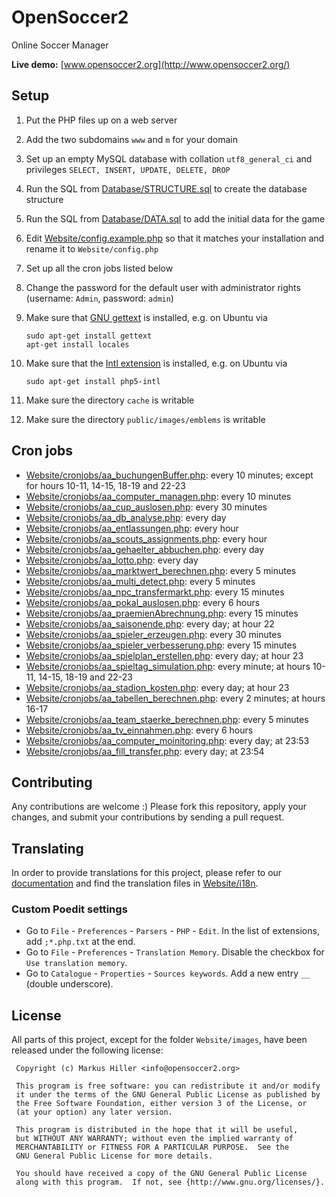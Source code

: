 # OpenSoccer2

Online Soccer Manager

**Live demo:** [www.opensoccer2.org](http://www.opensoccer2.org/)

## Setup

 1. Put the PHP files up on a web server
 2. Add the two subdomains `www` and `m` for your domain
 2. Set up an empty MySQL database with collation `utf8_general_ci` and privileges `SELECT, INSERT, UPDATE, DELETE, DROP`
 3. Run the SQL from [Database/STRUCTURE.sql](Database/STRUCTURE.sql) to create the database structure
 4. Run the SQL from [Database/DATA.sql](Database/DATA.sql) to add the initial data for the game
 5. Edit [Website/config.example.php](Website/config.example.php) so that it matches your installation and rename it to `Website/config.php`
 6. Set up all the cron jobs listed below
 7. Change the password for the default user with administrator rights (username: `Admin`, password: `admin`)
 8. Make sure that [GNU gettext](http://php.net/manual/de/book.gettext.php) is installed, e.g. on Ubuntu via

    ```
	sudo apt-get install gettext
	apt-get install locales
	```

 9. Make sure that the [Intl extension](http://php.net/manual/de/book.intl.php) is installed, e.g. on Ubuntu via

    `sudo apt-get install php5-intl`

 10. Make sure the directory `cache` is writable

 11. Make sure the directory `public/images/emblems` is writable

## Cron jobs

 * [Website/cronjobs/aa_buchungenBuffer.php](Website/cronjobs/aa_buchungenBuffer.php): every 10 minutes; except for hours 10-11, 14-15, 18-19 and 22-23
 * [Website/cronjobs/aa_computer_managen.php](Website/cronjobs/aa_computer_managen.php): every 10 minutes
 * [Website/cronjobs/aa_cup_auslosen.php](Website/cronjobs/aa_cup_auslosen.php): every 30 minutes
 * [Website/cronjobs/aa_db_analyse.php](Website/cronjobs/aa_db_analyse.php): every day
 * [Website/cronjobs/aa_entlassungen.php](Website/cronjobs/aa_entlassungen.php): every hour
 * [Website/cronjobs/aa_scouts_assignments.php](Website/cronjobs/aa_scouts_assignments.php): every hour
 * [Website/cronjobs/aa_gehaelter_abbuchen.php](Website/cronjobs/aa_gehaelter_abbuchen.php): every day
 * [Website/cronjobs/aa_lotto.php](Website/cronjobs/aa_lotto.php): every day
 * [Website/cronjobs/aa_marktwert_berechnen.php](Website/cronjobs/aa_marktwert_berechnen.php): every 5 minutes
 * [Website/cronjobs/aa_multi_detect.php](Website/cronjobs/aa_multi_detect.php): every 5 minutes
 * [Website/cronjobs/aa_npc_transfermarkt.php](Website/cronjobs/aa_npc_transfermarkt.php): every 15 minutes
 * [Website/cronjobs/aa_pokal_auslosen.php](Website/cronjobs/aa_pokal_auslosen.php): every 6 hours
 * [Website/cronjobs/aa_praemienAbrechnung.php](Website/cronjobs/aa_praemienAbrechnung.php): every 15 minutes
 * [Website/cronjobs/aa_saisonende.php](Website/cronjobs/aa_saisonende.php): every day; at hour 22
 * [Website/cronjobs/aa_spieler_erzeugen.php](Website/cronjobs/aa_spieler_erzeugen.php): every 30 minutes
 * [Website/cronjobs/aa_spieler_verbesserung.php](Website/cronjobs/aa_spieler_verbesserung.php): every 15 minutes
 * [Website/cronjobs/aa_spielplan_erstellen.php](Website/cronjobs/aa_spielplan_erstellen.php): every day; at hour 23
 * [Website/cronjobs/aa_spieltag_simulation.php](Website/cronjobs/aa_spieltag_simulation.php): every minute; at hours 10-11, 14-15, 18-19 and 22-23
 * [Website/cronjobs/aa_stadion_kosten.php](Website/cronjobs/aa_stadion_kosten.php): every day; at hour 23
 * [Website/cronjobs/aa_tabellen_berechnen.php](Website/cronjobs/aa_tabellen_berechnen.php): every 2 minutes; at hours 16-17
 * [Website/cronjobs/aa_team_staerke_berechnen.php](Website/cronjobs/aa_team_staerke_berechnen.php): every 5 minutes
 * [Website/cronjobs/aa_tv_einnahmen.php](Website/cronjobs/aa_tv_einnahmen.php): every 6 hours
 * [Website/cronjobs/aa_computer_moinitoring.php](Website/cronjobs/aa_computer_moinitoring): every day; at 23:53
 * [Website/cronjobs/aa_fill_transfer.php](Website/cronjobs/aa_fill_transfer.php): every day; at 23:54

## Contributing

Any contributions are welcome :) Please fork this repository, apply your changes, and submit your contributions by sending a pull request.

## Translating

In order to provide translations for this project, please refer to our [documentation](https://github.com/delight-im/PHP-I18N) and find the translation files in [Website/i18n](Website/i18n).

### Custom Poedit settings

 * Go to `File` - `Preferences` - `Parsers` - `PHP` - `Edit`. In the list of extensions, add `;*.php.txt` at the end.
 * Go to `File` - `Preferences` - `Translation Memory`. Disable the checkbox for `Use translation memory`.
 * Go to `Catalogue` - `Properties` - `Sources keywords`. Add a new entry `__` (double underscore).

## License

All parts of this project, except for the folder `Website/images`, have been released under the following license:

```
 Copyright (c) Markus Hiller <info@opensoccer2.org>
 
 This program is free software: you can redistribute it and/or modify
 it under the terms of the GNU General Public License as published by
 the Free Software Foundation, either version 3 of the License, or
 (at your option) any later version.
 
 This program is distributed in the hope that it will be useful,
 but WITHOUT ANY WARRANTY; without even the implied warranty of
 MERCHANTABILITY or FITNESS FOR A PARTICULAR PURPOSE.  See the
 GNU General Public License for more details.
 
 You should have received a copy of the GNU General Public License
 along with this program.  If not, see {http://www.gnu.org/licenses/}.
```